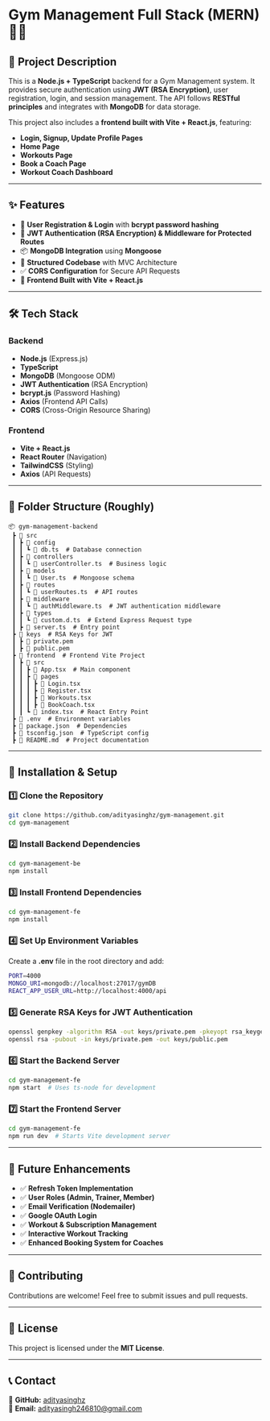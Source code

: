 # Gym Management Full Stack (MERN) 🏋️‍♂️

## 📌 Project Description

This is a **Node.js + TypeScript** backend for a Gym Management system. It provides secure authentication using **JWT (RSA Encryption)**, user registration, login, and session management. The API follows **RESTful principles** and integrates with **MongoDB** for data storage.

This project also includes a **frontend built with Vite + React.js**, featuring:
- **Login, Signup, Update Profile Pages**
- **Home Page**
- **Workouts Page**
- **Book a Coach Page**
- **Workout Coach Dashboard**

---

## ✨ Features

- 📝 **User Registration & Login** with **bcrypt password hashing**
- 🔐 **JWT Authentication (RSA Encryption) & Middleware for Protected Routes**
- 📦 **MongoDB Integration** using **Mongoose**
- 📂 **Structured Codebase** with MVC Architecture
- ✅ **CORS Configuration** for Secure API Requests
- 🎨 **Frontend Built with Vite + React.js**

---

## 🛠️ Tech Stack

### **Backend**
- **Node.js** (Express.js)
- **TypeScript**
- **MongoDB** (Mongoose ODM)
- **JWT Authentication** (RSA Encryption)
- **bcrypt.js** (Password Hashing)
- **Axios** (Frontend API Calls)
- **CORS** (Cross-Origin Resource Sharing)

### **Frontend**
- **Vite + React.js**
- **React Router** (Navigation)
- **TailwindCSS** (Styling)
- **Axios** (API Requests)

---

## 📂 Folder Structure (Roughly)
```
📦 gym-management-backend
 ┣ 📂 src
 ┃ ┣ 📂 config
 ┃ ┃ ┗ 📜 db.ts  # Database connection
 ┃ ┣ 📂 controllers
 ┃ ┃ ┗ 📜 userController.ts  # Business logic
 ┃ ┣ 📂 models
 ┃ ┃ ┗ 📜 User.ts  # Mongoose schema
 ┃ ┣ 📂 routes
 ┃ ┃ ┗ 📜 userRoutes.ts  # API routes
 ┃ ┣ 📂 middleware
 ┃ ┃ ┗ 📜 authMiddleware.ts  # JWT authentication middleware
 ┃ ┣ 📂 types
 ┃ ┃ ┗ 📜 custom.d.ts  # Extend Express Request type
 ┃ ┣ 📜 server.ts  # Entry point
 ┣ 📂 keys  # RSA Keys for JWT
 ┃ ┣ 📜 private.pem
 ┃ ┣ 📜 public.pem
 ┣ 📂 frontend  # Frontend Vite Project
 ┃ ┣ 📂 src
 ┃ ┃ ┣ 📜 App.tsx  # Main component
 ┃ ┃ ┣ 📂 pages
 ┃ ┃ ┃ ┣ 📜 Login.tsx
 ┃ ┃ ┃ ┣ 📜 Register.tsx
 ┃ ┃ ┃ ┣ 📜 Workouts.tsx
 ┃ ┃ ┃ ┣ 📜 BookCoach.tsx
 ┃ ┃ ┗ 📜 index.tsx  # React Entry Point
 ┣ 📜 .env  # Environment variables
 ┣ 📜 package.json  # Dependencies
 ┣ 📜 tsconfig.json  # TypeScript config
 ┣ 📜 README.md  # Project documentation
```

---

## 🚀 Installation & Setup

### **1️⃣ Clone the Repository**
```sh
git clone https://github.com/adityasinghz/gym-management.git
cd gym-management
```

### **2️⃣ Install Backend Dependencies**
```sh
cd gym-management-be
npm install
```

### **3️⃣ Install Frontend Dependencies**
```sh
cd gym-management-fe
npm install
```

### **4️⃣ Set Up Environment Variables**
Create a **.env** file in the root directory and add:
```sh
PORT=4000
MONGO_URI=mongodb://localhost:27017/gymDB
REACT_APP_USER_URL=http://localhost:4000/api
```

### **5️⃣ Generate RSA Keys for JWT Authentication**
```sh
openssl genpkey -algorithm RSA -out keys/private.pem -pkeyopt rsa_keygen_bits:2048
openssl rsa -pubout -in keys/private.pem -out keys/public.pem
```

### **6️⃣ Start the Backend Server**
```sh
cd gym-management-fe
npm start  # Uses ts-node for development
```

### **7️⃣ Start the Frontend Server**
```sh
cd gym-management-fe
npm run dev  # Starts Vite development server
```

---

## 🎯 Future Enhancements

- ✅ **Refresh Token Implementation**
- ✅ **User Roles (Admin, Trainer, Member)**
- ✅ **Email Verification (Nodemailer)**
- ✅ **Google OAuth Login**
- ✅ **Workout & Subscription Management**
- ✅ **Interactive Workout Tracking**
- ✅ **Enhanced Booking System for Coaches**

---

## 🤝 Contributing

Contributions are welcome! Feel free to submit issues and pull requests.

---

## 📜 License

This project is licensed under the **MIT License**.

---

## 📞 Contact

🔗 **GitHub:** [adityasinghz](https://github.com/adityasinghz)\
📧 **Email:** [adityasingh246810@gmail.com](adityasingh246810@gmail.com)

